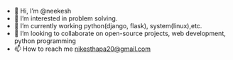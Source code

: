 - 👋 Hi, I’m @neekesh
- 👀 I’m interested in problem solving.
- 🌱 I’m currently working python(django, flask), system(linux),etc. 
- 💞️ I’m looking to collaborate on open-source projects, web development, python programming
- 📫 How to reach me nikesthapa20@gmail.com

<!---
neekesh/neekesh is a ✨ special ✨ repository because its `README.md` (this file) appears on your GitHub profile.
You can click the Preview link to take a look at your changes.
--->
